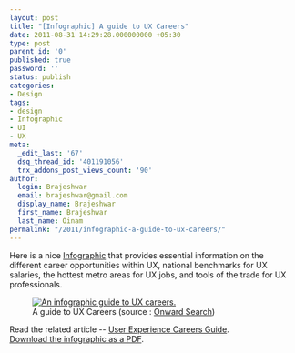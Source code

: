 ```yaml
---
layout: post
title: "[Infographic] A guide to UX Careers"
date: 2011-08-31 14:29:28.000000000 +05:30
type: post
parent_id: '0'
published: true
password: ''
status: publish
categories:
- Design
tags:
- design
- Infographic
- UI
- UX
meta:
  _edit_last: '67'
  dsq_thread_id: '401191056'
  trx_addons_post_views_count: '90'
author:
  login: Brajeshwar
  email: brajeshwar@gmail.com
  display_name: Brajeshwar
  first_name: Brajeshwar
  last_name: Oinam
permalink: "/2011/infographic-a-guide-to-ux-careers/"
---
```

<p>Here is a nice <a href="http://www.onwardsearch.com/UX-Career-Guide/">Infographic</a> that provides essential information on the different career opportunities within UX, national benchmarks for UX salaries, the hottest metro areas for UX jobs, and tools of the trade for UX professionals.</p>
<figure><a href="http://www.onwardsearch.com/UX-Career-Guide/"><img src="/static/2011/08/ux-career-guide-infographic.jpg" alt="An infographic guide to UX careers." /></a><br />
<figcaption>A guide to UX Careers (source : <a href="http://www.onwardsearch.com/UX-Career-Guide/">Onward Search</a>)</figcaption>
</figure>
<p>Read the related article -- <a href="http://www.onwardsearch.com/careers/user-experience-careers-guide/">User Experience Careers Guide</a>.<br />
<a href="http://www.onwardsearch.com/UX-Career-Guide/UX-Career-Guide-Infographic.pdf">Download the infographic as a PDF</a>.</p>
